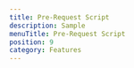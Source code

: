 ```yaml
---
title: Pre-Request Script
description: Sample
menuTitle: Pre-Request Script
position: 9
category: Features
---
```


